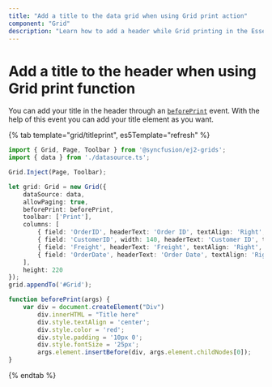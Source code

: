 ```yaml
---
title: "Add a title to the data grid when using Grid print action"
component: "Grid"
description: "Learn how to add a header while Grid printing in the Essential JS 2 DataGrid control."
---
```


# Add a title to the header when using Grid print function

You can add your title in the header through an [`beforePrint`](../../api/grid/#beforeprint) event. With the help of this event you can add your title element as you want.

{% tab template="grid/titleprint", es5Template="refresh" %}

```typescript
import { Grid, Page, Toolbar } from '@syncfusion/ej2-grids';
import { data } from './datasource.ts';

Grid.Inject(Page, Toolbar);

let grid: Grid = new Grid({
    dataSource: data,
    allowPaging: true,
    beforePrint: beforePrint,
    toolbar: ['Print'],
    columns: [
        { field: 'OrderID', headerText: 'Order ID', textAlign: 'Right', width: 120, type: 'number' },
        { field: 'CustomerID', width: 140, headerText: 'Customer ID', type: 'string' },
        { field: 'Freight', headerText: 'Freight', textAlign: 'Right', width: 120, format: 'C2' },
        { field: 'OrderDate', headerText: 'Order Date', textAlign: 'Right', width: 140, format: 'yMd' }
    ],
    height: 220
});
grid.appendTo('#Grid');

function beforePrint(args) {
    var div = document.createElement("Div")
        div.innerHTML = "Title here"
        div.style.textAlign = 'center';
        div.style.color = 'red';
        div.style.padding = '10px 0';
        div.style.fontSize = '25px';
        args.element.insertBefore(div, args.element.childNodes[0]);
}

```

{% endtab %}